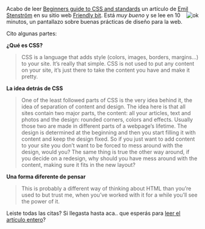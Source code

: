 <html><body><p>Acabo de leer <a target="_blank" title="CSS" href="http://friendlybit.com/css/beginners-guide-to-css-and-standards/">Beginners guide to CSS and standards</a> un artículo de <a href="http://friendlybit.com/about/">Emil Stenstr</a><img align="right" alt="ok" id="image68" title="ok" src="http://firebirds.com.ar/%7Ejuanjo/wordpress/wp-content/uploads/2006/04/item_popular.png"><a href="http://friendlybit.com/about/">öm</a> en su sitio web <a title="fb" href="http://friendlybit.com/">Friendly bit</a>. Está <em>muy bueno</em> y se lee en 10 minutos, un pantallazo sobre buenas prácticas de diseño para la web.



Cito algunas partes:



<!--more--><strong>¿Qué es CSS?</strong>

</p><blockquote>CSS is a language that adds style (colors, images, borders, margins…) to your site. It’s really that simple. CSS is not used to put any content on your site, it’s just there to take the content you have and make it pretty.</blockquote>

<strong>La idea detrás de CSS</strong>

<blockquote>One of the least followed parts of CSS is the very idea behind it, the idea of separation of content and design. The idea here is that all sites contain two major parts, the content: all your articles, text and photos and the design: rounded corners, colors and effects. Usually those two are made in different parts of a webpage’s lifetime. The design is determined at the beginning and then you start filling it with content and keep the design fixed. So if you just want to add content to your site you don’t want to be forced to mess around with the design, would you? The same thing is true the other way around, if you decide on a redesign, why should you have mess around with the content, making sure it fits in the new layout?</blockquote>

<strong>Una forma diferente de pensar</strong>

<blockquote>This is probably a different way of thinking about HTML than you’re used to but trust me, when you’ve worked with it for a while you’ll see the power of it.</blockquote>

Leiste todas las citas? Si llegasta hasta aca.. que esperás para <a target="_blank" title="art" href="http://friendlybit.com/css/beginners-guide-to-css-and-standards/">leer el artículo entero</a>?</body></html>